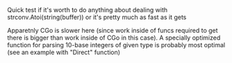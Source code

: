 Quick test if it's worth to do anything about dealing with
strconv.Atoi(string(buffer)) or it's pretty much as fast as it gets


Apparetnly CGo is slower here (since work inside of funcs required to get there
is bigger than work inside of CGo in this case). A specially optimized function for
parsing 10-base integers of given type is probably most optimal (see an
example with "Direct" function)
